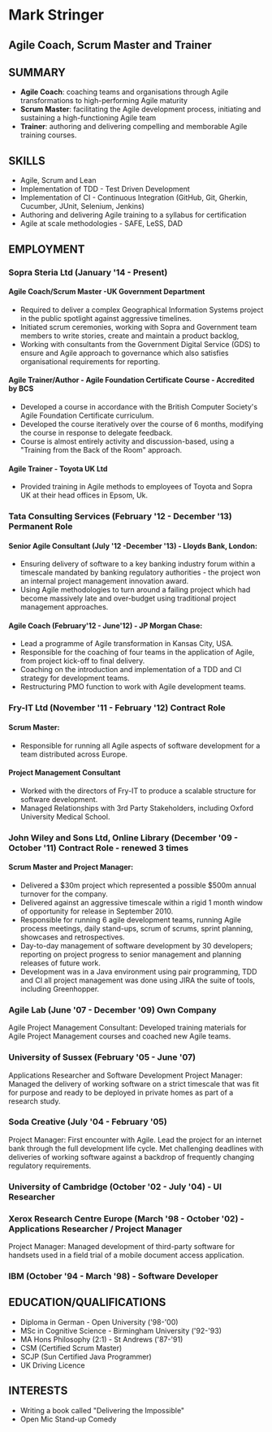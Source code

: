 # Mark Stringer
## Agile Coach, Scrum Master and Trainer

## SUMMARY
* **Agile Coach**: coaching teams and organisations through Agile transformations to high-performing Agile maturity
* **Scrum Master**: facilitating the Agile development process, initiating and sustaining a high-functioning Agile team
* **Trainer**: authoring and delivering compelling and memborable Agile training courses.

## SKILLS
* Agile, Scrum and Lean
* Implementation of TDD - Test Driven Development
* Implementation of CI - Continuous Integration (GitHub, Git, Gherkin, Cucumber, JUnit, Selenium, Jenkins)
* Authoring and delivering Agile training to a syllabus for certification
* Agile at scale methodologies - SAFE, LeSS, DAD

## EMPLOYMENT
### Sopra Steria Ltd (January '14 - Present)

#### Agile Coach/Scrum Master -UK Government Department

* Required to deliver a complex Geographical Information Systems project in the public spotlight against aggressive timelines.
* Initiated scrum ceremonies, working with Sopra and Government team members to write stories, create and maintain a product backlog,
* Working with consultants from the Government Digital Service (GDS) to ensure and Agile approach to governance which also satisfies organisational requirements for reporting.

#### Agile Trainer/Author - Agile Foundation Certificate Course - Accredited by BCS

* Developed a course in accordance with the British Computer Society's Agile Foundation Certificate curriculum.  
* Developed the course iteratively over the course of 6 months, modifying the course in response to delegate feedback.  
* Course is almost entirely activity and discussion-based, using a "Training from the Back of the Room" approach.

#### Agile Trainer - Toyota UK Ltd

* Provided training in Agile methods to employees of Toyota and Sopra UK at their head offices in Epsom, Uk.

### Tata Consulting Services (February '12 - December '13) Permanent Role
#### Senior Agile Consultant (July '12 -December '13) - Lloyds Bank, London:
* Ensuring delivery of software to a key banking industry forum within a timescale mandated by banking regulatory authorities - the project won an internal project management innovation award.
* Using Agile methodologies to turn around a failing project which had become massively late and over-budget using traditional project management approaches.

#### Agile Coach (February'12 - June'12) - JP Morgan Chase:
* Lead a programme of Agile transformation in Kansas City, USA.  
* Responsible for the coaching of four teams in the application of Agile, from project kick-off to final delivery.  
* Coaching on the introduction and implementation of a TDD and CI strategy for development teams. 
* Restructuring PMO function to work with Agile development teams.

### Fry-IT Ltd (November '11 - February '12) Contract Role 

#### Scrum Master:  
* Responsible for running all Agile aspects of software development for a team distributed across Europe.  

#### Project Management Consultant
* Worked with the directors of Fry-IT to produce a scalable structure for software development. 
* Managed Relationships with 3rd Party Stakeholders, including Oxford University Medical School.

### John Wiley and Sons Ltd, Online Library (December '09 - October '11) Contract Role - renewed 3 times
#### Scrum Master and Project Manager: 
* Delivered a $30m project which represented a possible $500m annual turnover for the company.  
* Delivered against an aggressive timescale within a rigid 1 month window of opportunity for release in September 2010.
* Responsible for running 6 agile development teams,  running Agile process meetings, daily stand-ups, scrum of scrums, sprint planning, showcases and retrospectives.  
* Day-to-day management of software development by 30 developers; reporting on project progress to senior management and planning releases of future work.  
* Development was in a Java environment using pair programming, TDD and CI all project management was done using JIRA the suite of tools, including Greenhopper.

### Agile Lab (June '07 - December '09) Own Company
Agile Project Management Consultant: Developed  training materials for Agile Project Management courses and coached new Agile teams. 

### University of Sussex (February '05 - June '07)
Applications Researcher and Software Development Project Manager: Managed the delivery of working software on a strict timescale that was fit for purpose and ready to be deployed in private homes as part of a research study. 

### Soda Creative (July '04 - February '05)
Project Manager: First encounter with Agile. Lead the project for an internet bank through the full development life cycle. Met challenging deadlines with deliveries of working software against a backdrop of frequently changing regulatory requirements. 

### University of Cambridge (October '02 - July '04) - UI Researcher

### Xerox Research Centre Europe (March '98 - October '02) - Applications Researcher / Project Manager
Project Manager: Managed development of third-party software for handsets used in a field trial of a mobile document access application.

### IBM (October '94 - March '98) - Software Developer

## EDUCATION/QUALIFICATIONS
* Diploma in German - Open University ('98-'00)
* MSc in Cognitive Science - Birmingham University ('92-'93)
* MA Hons Philosophy (2:1) - St Andrews ('87-'91)
* CSM (Certified Scrum Master)
* SCJP (Sun Certified Java Programmer) 
* UK Driving Licence

## INTERESTS
* Writing a book called "Delivering the Impossible"
* Open Mic Stand-up Comedy
 
